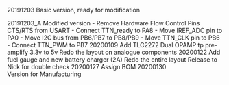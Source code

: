 20191203
			Basic version, ready for modification
			
20191203_A
			Modified version
			- Remove Hardware Flow Control Pins CTS/RTS from USART
			- Connect TTN_ready to PA8
			- Move IREF_ADC pin to PA0
			- Move I2C bus from PB6/PB7 to PB8/PB9
			- Move TTN_CLK pin to PB6
			- Connect TTN_PWM to PB7
20200109
            Add TLC2272 Dual OPAMP tp pre-amplify 3.3v to 5v
            Redo the layout on analogue components
20200122
            Add fuel gauge and new battery charger (2A)
            Redo the entire layout
            Release to Nick for double check
20200127
            Assign BOM
20200130    
            Version for Manufacturing
